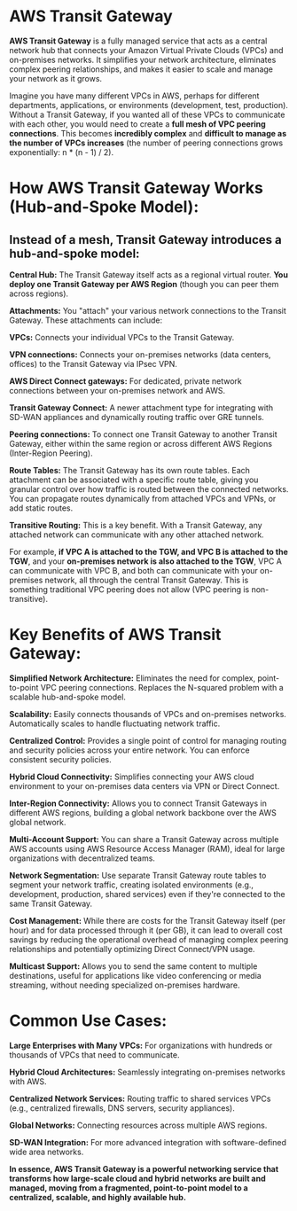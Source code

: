 # AWS Transit Gateway

**AWS Transit Gateway** is a fully managed service that acts as a central network hub that connects your Amazon Virtual Private Clouds (VPCs) and on-premises networks. It simplifies your network architecture, eliminates complex peering relationships, and makes it easier to scale and manage your network as it grows.  


Imagine you have many different VPCs in AWS, perhaps for different departments, applications, or environments (development, test, production). Without a Transit Gateway, if you wanted all of these VPCs to communicate with each other, you would need to create a **full mesh of VPC peering connections**. This becomes **incredibly complex** and **difficult to manage as the number of VPCs increases** (the number of peering connections grows exponentially: n * (n - 1) / 2).  


# How AWS Transit Gateway Works (Hub-and-Spoke Model):  

## Instead of a mesh, Transit Gateway introduces a hub-and-spoke model:  

**Central Hub:** The Transit Gateway itself acts as a regional virtual router. **You deploy one Transit Gateway per AWS Region** (though you can peer them across regions).  

**Attachments:** You "attach" your various network connections to the Transit Gateway. These attachments can include:  

**VPCs:** Connects your individual VPCs to the Transit Gateway.  

**VPN connections:** Connects your on-premises networks (data centers, offices) to the Transit Gateway via IPsec VPN.  

**AWS Direct Connect gateways:** For dedicated, private network connections between your on-premises network and AWS.  

**Transit Gateway Connect:** A newer attachment type for integrating with SD-WAN appliances and dynamically routing traffic over GRE tunnels.  

**Peering connections:** To connect one Transit Gateway to another Transit Gateway, either within the same region or across different AWS Regions (Inter-Region Peering).  

**Route Tables:** The Transit Gateway has its own route tables. Each attachment can be associated with a specific route table, giving you granular control over how traffic is routed between the connected networks. You can propagate routes dynamically from attached VPCs and VPNs, or add static routes.  

**Transitive Routing:** This is a key benefit. With a Transit Gateway, any attached network can communicate with any other attached network.  

For example, **if VPC A is attached to the TGW, and VPC B is attached to the TGW**, and your **on-premises network is also attached to the TGW**, VPC A can communicate with VPC B, and both can communicate with your on-premises network, all through the central Transit Gateway. This is something traditional VPC peering does not allow (VPC peering is non-transitive).  

# Key Benefits of AWS Transit Gateway:  

**Simplified Network Architecture:** Eliminates the need for complex, point-to-point VPC peering connections. Replaces the N-squared problem with a scalable hub-and-spoke model.  

**Scalability:** Easily connects thousands of VPCs and on-premises networks. Automatically scales to handle fluctuating network traffic.  

**Centralized Control:** Provides a single point of control for managing routing and security policies across your entire network. You can enforce consistent security policies.  

**Hybrid Cloud Connectivity:** Simplifies connecting your AWS cloud environment to your on-premises data centers via VPN or Direct Connect.  

**Inter-Region Connectivity:** Allows you to connect Transit Gateways in different AWS regions, building a global network backbone over the AWS global network.  

**Multi-Account Support:** You can share a Transit Gateway across multiple AWS accounts using AWS Resource Access Manager (RAM), ideal for large organizations with decentralized teams.  

**Network Segmentation:** Use separate Transit Gateway route tables to segment your network traffic, creating isolated environments (e.g., development, production, shared services) even if they're connected to the same Transit Gateway.  

**Cost Management:** While there are costs for the Transit Gateway itself (per hour) and for data processed through it (per GB), it can lead to overall cost savings by reducing the operational overhead of managing complex peering relationships and potentially optimizing Direct Connect/VPN usage.  

**Multicast Support:** Allows you to send the same content to multiple destinations, useful for applications like video conferencing or media streaming, without needing specialized on-premises hardware.  

# Common Use Cases:  

**Large Enterprises with Many VPCs:** For organizations with hundreds or thousands of VPCs that need to communicate.  

**Hybrid Cloud Architectures:** Seamlessly integrating on-premises networks with AWS.  

**Centralized Network Services:** Routing traffic to shared services VPCs (e.g., centralized firewalls, DNS servers, security appliances).  

**Global Networks:** Connecting resources across multiple AWS regions.  

**SD-WAN Integration:** For more advanced integration with software-defined wide area networks.  

**In essence, AWS Transit Gateway is a powerful networking service that transforms how large-scale cloud and hybrid networks are built and managed, moving from a fragmented, point-to-point model to a centralized, scalable, and highly available hub.**
